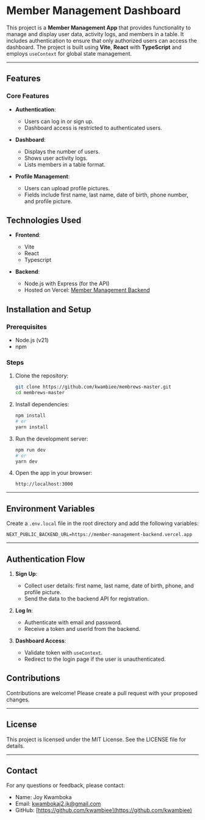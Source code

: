 # Member Management Dashboard

This project is a **Member Management App** that provides functionality to manage and display user data, activity logs, and members in a table. It includes authentication to ensure that only authorized users can access the dashboard. The project is built using **Vite**, **React** with **TypeScript** and employs `useContext` for global state management.

---

## Features

### Core Features
- **Authentication**:
  - Users can log in or sign up.
  - Dashboard access is restricted to authenticated users.
  
- **Dashboard**:
  - Displays the number of users.
  - Shows user activity logs.
  - Lists members in a table format.

- **Profile Management**:
  - Users can upload profile pictures.
  - Fields include first name, last name, date of birth, phone number, and profile picture.


## Technologies Used

- **Frontend**:
  - Vite
  - React
  - Typescript

- **Backend**:
  - Node.js with Express (for the API)
  - Hosted on Vercel: [Member Management Backend](https://member-management-backend.vercel.app)

## Installation and Setup

### Prerequisites
- Node.js (v21)
- npm 

### Steps
1. Clone the repository:
   ```bash
   git clone https://github.com/kwambiee/membrews-master.git
   cd membrews-master
   ```

2. Install dependencies:
   ```bash
   npm install
   # or
   yarn install
   ```

3. Run the development server:
   ```bash
   npm run dev
   # or
   yarn dev
   ```

4. Open the app in your browser:
   ```
   http://localhost:3000
   ```

---

## Environment Variables

Create a `.env.local` file in the root directory and add the following variables:

```env
NEXT_PUBLIC_BACKEND_URL=https://member-management-backend.vercel.app
```

---

## Authentication Flow

1. **Sign Up**:
   - Collect user details: first name, last name, date of birth, phone, and profile picture.
   - Send the data to the backend API for registration.

2. **Log In**:
   - Authenticate with email and password.
   - Receive a token and userId from the backend.

3. **Dashboard Access**:
   - Validate token with `useContext`.
   - Redirect to the login page if the user is unauthenticated.



## Contributions

Contributions are welcome! Please create a pull request with your proposed changes.

---

## License

This project is licensed under the MIT License. See the LICENSE file for details.

---

## Contact

For any questions or feedback, please contact:
- Name: Joy Kwamboka
- Email: [kwambokaj2.jk@gmail.com](mailto:kwambokaj2.jk@gmail.com)
- GitHub: [https://github.com/kwambiee](https://github.com/kwambiee)

